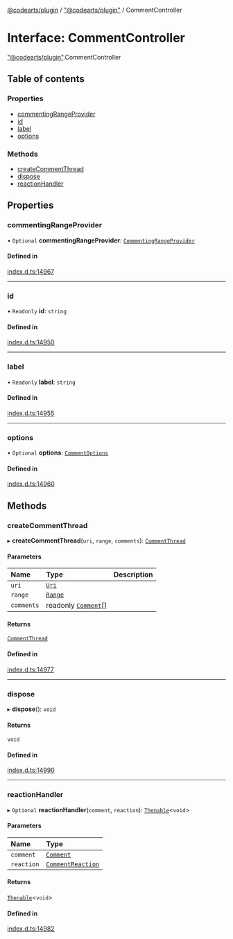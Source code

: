 [@codearts/plugin](../README.md) / ["@codearts/plugin"](../modules/_codearts_plugin_.md) / CommentController

# Interface: CommentController

["@codearts/plugin"](../modules/_codearts_plugin_.md).CommentController

## Table of contents

### Properties

- [commentingRangeProvider](codearts_plugin_.CommentController.md#commentingrangeprovider)
- [id](codearts_plugin_.CommentController.md#id)
- [label](codearts_plugin_.CommentController.md#label)
- [options](codearts_plugin_.CommentController.md#options)

### Methods

- [createCommentThread](codearts_plugin_.CommentController.md#createcommentthread)
- [dispose](codearts_plugin_.CommentController.md#dispose)
- [reactionHandler](codearts_plugin_.CommentController.md#reactionhandler)

## Properties

### commentingRangeProvider

• `Optional` **commentingRangeProvider**: [`CommentingRangeProvider`](codearts_plugin_.CommentingRangeProvider.md)

#### Defined in

[index.d.ts:14967](https://github.com/huaweicloud/cloudide-plugin-api/blob/a4193a8/index.d.ts#L14967)

___

### id

• `Readonly` **id**: `string`

#### Defined in

[index.d.ts:14950](https://github.com/huaweicloud/cloudide-plugin-api/blob/a4193a8/index.d.ts#L14950)

___

### label

• `Readonly` **label**: `string`

#### Defined in

[index.d.ts:14955](https://github.com/huaweicloud/cloudide-plugin-api/blob/a4193a8/index.d.ts#L14955)

___

### options

• `Optional` **options**: [`CommentOptions`](codearts_plugin_.CommentOptions.md)

#### Defined in

[index.d.ts:14960](https://github.com/huaweicloud/cloudide-plugin-api/blob/a4193a8/index.d.ts#L14960)

## Methods

### createCommentThread

▸ **createCommentThread**(`uri`, `range`, `comments`): [`CommentThread`](codearts_plugin_.CommentThread.md)

#### Parameters

| Name | Type | Description |
| :------ | :------ | :------ |
| `uri` | [`Uri`](../classes/codearts_plugin_.Uri.md) |  |
| `range` | [`Range`](../classes/codearts_plugin_.Range.md) |  |
| `comments` | readonly [`Comment`](codearts_plugin_.Comment.md)[] |  |

#### Returns

[`CommentThread`](codearts_plugin_.CommentThread.md)

#### Defined in

[index.d.ts:14977](https://github.com/huaweicloud/cloudide-plugin-api/blob/a4193a8/index.d.ts#L14977)

___

### dispose

▸ **dispose**(): `void`

#### Returns

`void`

#### Defined in

[index.d.ts:14990](https://github.com/huaweicloud/cloudide-plugin-api/blob/a4193a8/index.d.ts#L14990)

___

### reactionHandler

▸ `Optional` **reactionHandler**(`comment`, `reaction`): [`Thenable`](Thenable.md)<`void`\>

#### Parameters

| Name | Type |
| :------ | :------ |
| `comment` | [`Comment`](codearts_plugin_.Comment.md) |
| `reaction` | [`CommentReaction`](codearts_plugin_.CommentReaction.md) |

#### Returns

[`Thenable`](Thenable.md)<`void`\>

#### Defined in

[index.d.ts:14982](https://github.com/huaweicloud/cloudide-plugin-api/blob/a4193a8/index.d.ts#L14982)
